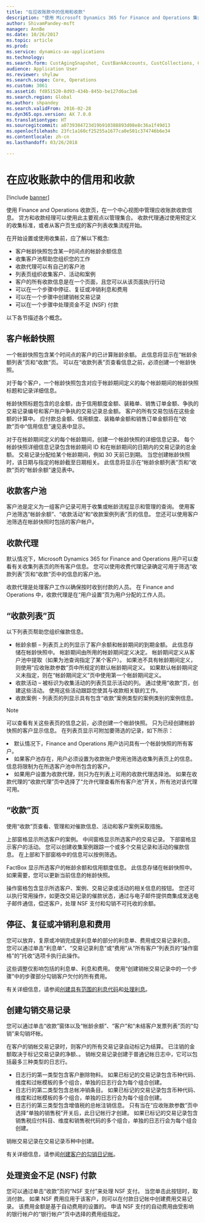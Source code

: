 ```yaml
---
title: "在应收账款中的信用和收款"
description: "使用 Microsoft Dynamics 365 for Finance and Operations 集合页，在一个中心视图中管理应收帐款收款信息。 信用和收款经理可以使用该中央视图管理收款。 收款代理通过使用预定义的收集标准，或者从客户页生成的客户列表收集流程开始。"
author: ShivamPandey-msft
manager: AnnBe
ms.date: 10/26/2017
ms.topic: article
ms.prod: 
ms.service: dynamics-ax-applications
ms.technology: 
ms.search.form: CustAgingSnapshot, CustBankAccounts, CustCollections, CustCollectionsActivitiesListPage, CustCollectionsAgent, CustCollectionsCaseListPage, CustCollectionsPool, CustCollectionsPoolsListPage, CustTable
audience: Application User
ms.reviewer: shylaw
ms.search.scope: Core, Operations
ms.custom: 3061
ms.assetid: fd851520-8d93-434b-845b-be127d6ac3a6
ms.search.region: Global
ms.author: shpandey
ms.search.validFrom: 2016-02-28
ms.dyn365.ops.version: AX 7.0.0
ms.translationtype: HT
ms.sourcegitcommit: a0739304723d19b910388893d08e8c36a1f49d13
ms.openlocfilehash: 23fc1a160cf25255a1677ca0e501c374746b6e34
ms.contentlocale: zh-cn
ms.lasthandoff: 03/26/2018

---
```


# <a name="credit-and-collections-in-accounts-receivable"></a>在应收账款中的信用和收款

[!include [banner](../includes/banner.md)]

使用 Finance and Operations 收款页，在一个中心视图中管理应收账款收款信息。 贷方和收款经理可以使用此主要观点以管理集合。 收款代理通过使用预定义的收集标准，或者从客户页生成的客户列表收集流程开始。

在开始设置或使用收集前，应了解以下概念:
-   客户帐龄快照包含某一时间点的帐龄余额信息
-   收集客户池帮助您组织您的工作
-   收款代理可以有自己的客户池
-   列表页组织收集客户、活动和案例
-   客户的所有收款信息是在一个页面，且您可以从该页面执行行动
-   可以在一个步骤中停征、复征或冲销利息和费用
-   可以在一个步骤中创建销帐交易记录
-   可以在一个步骤中处理资金不足 (NSF) 付款

以下各节描述各个概念。

## <a name="customer-aging-snapshots"></a>客户帐龄快照
一个帐龄快照包含某个时间点的客户的已计算账龄余额。 此信息将显示在“帐龄余额列表”页和“收款”页。 可以在“收款列表”页查看信息之前，必须创建一个帐龄快照。 

对于每个客户，一个帐龄快照包含对应于帐龄期间定义的每个帐龄期间的帐龄快照标题和记录详细信息。 

帐龄快照标题包含的总金额，由于信用额度金额、装箱单、销售订单金额、争执的交易记录编号和客户账户争执的交易记录总金额。 客户的所有交易包括在这些金额的计算中。 应付款总金额、信用额度、装箱单金额和销售订单金额将在“收款”页中“信用信息”速见表中显示。 

对于在帐龄期间定义的每个帐龄期间，创建一个帐龄快照的详细信息记录。 每个帐龄快照详细信息记录包含帐龄期间 ID 和在帐龄期间的日期内的交易记录的总金额。 交易记录分配给某个帐龄期间，例如 30 天前已到期。 当您创建帐龄快照时，该日期与指定的帐龄截至日期相关。 此信息将显示在“帐龄余额列表”页和“收款”页的“帐龄余额”速见表中。

## <a name="collections-customer-pools"></a>收款客户池
客户池是定义为一组客户记录可用于收集或帐龄流程显示和管理的查询。 使用客户池筛选“帐龄余额”、“收款活动”和“收款案例列表”页的信息。 您还可以使用客户池筛选在帐龄快照时包括的客户帐户。

## <a name="collections-agents"></a>收款代理
默认情况下，Microsoft Dynamics 365 for Finance and Operations 用户可以查看有关收集列表页的所有客户信息。 您可以使用收费代理记录确定可用于筛选“收款列表”页和“收款”页中的信息的客户池。 

收款代理是处理客户工作以确保按时收到付款的人员。 在 Finance and Operations 中，收款代理是在“用户设置”页为用户分配的工作人员。

## <a name="collections-list-pages"></a>“收款列表”页
以下列表页帮助您组织催款信息。
-   帐龄余额 – 列表页上的列显示了客户余额和帐龄期间的到期金额。 此信息存储在帐龄快照中。 帐龄期间由所用的帐龄期间定义决定。 帐龄期间定义从客户池中提取（如果为池查询指定了某个客户）。 如果池不具有帐龄期间定义，则使用“应收账款参数”页中所规定的默认帐龄期间定义。 如果默认帐龄期间定义未指定，则在“帐龄期间定义”页中使用第一个帐龄期间定义。
-   收款活动 – 被标识为收集活动的列表页显示活动的列。 通过使用“收款”页，创建这些活动。 使用这些活动跟踪您使其与收款相关联的工作。
-   收款案例 - 列表页的列显示具有包含“收款”案例类型的案例类别的案例信息。

> [!NOTE]
> 可以查看有关这些表页的信息之前，必须创建一个帐龄快照。 只为已经创建帐龄快照的客户显示信息。 在列表页显示可附加要筛选的记录，如下所示：
> <li>默认情况下，Finance and Operations 用户访问具有一个帐龄快照的所有客户。</li>
> <li>如果客户池存在，用户必须设置为收款账户使用池筛选收集列表页上的信息。 信息将限制为在所选客户池中所包含的客户。</li>
> <li>如果用户设置为收款代理，则只为在列表上可用的收款代理选择池。 如果在收款代理的“收款代理”页中选择了“允许代理查看所有客户池”开关，所有池对该代理可用。</li>


## <a name="collections-page"></a>“收款”页
使用“收款”页查看、管理和对催款信息、活动和客户案例采取措施。 

上部窗格显示所选客户的案例。 中间窗格显示所选客户的交易记录。 下部窗格显示客户的活动。 您可以创建收集案例跟踪一个或多个交易记录和活动的催款信息。 在上部和下部窗格中的信息可以按例筛选。 

FactBox 显示所选客户的帐龄余额和信用额度信息。 此信息存储在帐龄快照中。 如果需要，您可以更新当前信息的帐龄快照。 

操作窗格包含显示所选客户、案例、交易记录或活动的相关信息的按钮。 您还可以执行常用操作，如更改交易记录的催款状态，通过与电子邮件提供商集成发送电子邮件通信，偿还客户，处理 NSF 支付和勾销不可托收的余额。

## <a name="waive-reinstate-or-reverse-interest-and-fees"></a>停征、复征或冲销利息和费用
您可以放弃，复原或冲销完成是利息单的部分的利息单、费用或交易记录利息。 您可以通过单击“利息单”、“交易记录利息”或“费用”从“所有客户”列表页的“操作窗格”的”托收“选项卡执行此操作。 

这些调整仅影响包括的利息单、利息和费用。 使用“创建销帐交易记录中的一个步骤”中的步骤部分勾销客户欠付的所有费用。

有关详细信息，请参阅[创建具有范围的利息代码](tasks/create-interest-code-range.md)和[处理利息](tasks/process-interest.md)。 

## <a name="create-writeoff-transactions"></a>创建勾销交易记录
您可以通过单击“收款”窗体以及“帐龄余额”、“客户”和“未结客户发票列表”页的“勾销”来勾销坏帐。 

在客户的销帐交易记录时，则客户的所有交易记录自动标记为结算。 已注销的金额取决于标记交易记录的净额、。 销帐交易记录创建于普通记帐日志中，它可以包括最多三种类型的日志行。

-   日志行的第一类型包含客户删除物料。 如果已标记的交易记录包含币种代码、维度和过帐模板的多个组合，单独的日志行会为每个组合创建。
-   日志行的第二类型包含总帐冲销条目。 如果已标记的交易记录包含币种代码、维度和过帐模板的多个组合，单独的日志行会为每个组合创建。
-   日志行的第三类型包含增值税的总帐注销信息。 只有当在“应收账款参数”页中选择“单独的销售税”开关后，此日记帐行才创建。 如果已标记的交易记录包含销售税应付科目、维度和销售税代码的多个组合，单独的日志行会为每个组合创建。

销帐交易记录在交易记录币种中创建。

有关详细信息，请参阅[创建客户的勾销日记帐](tasks/create-write-off-journal-customer.md)。

<a name="process-not-sufficient-funds-nsf-payments"></a>处理资金不足 (NSF) 付款 
--------------------------------------------

您可以通过单击“收款”页的“NSF 支付”来处理 NSF 支付。 当您单击此按钮时，取消付款。 如果 NSF 费用应用于该客户，则可以在付款日记帐中创建费用交易记录。 该费用金额是基于自动费用的设置的。 申请 NSF 支付的自动费用由受影响的银行帐户的“银行帐户”页中选择的费用组指定。






